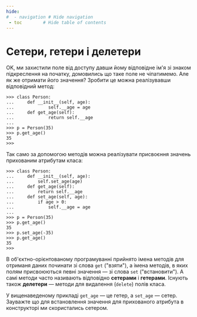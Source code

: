 ```yaml
---
hide:
#  - navigation # Hide navigation
 - toc        # Hide table of contents
---
```


# Сетери, гетери і делетери

OK, ми захистили поле від доступу давши йому відповідне ім'я зі знаком підкреслення на початку, 
домовились що таке поле не чіпатимемо. 
Але як же отримати його значення? 
Зробити це можна реалізувавши відповідний метод: 

	>>> class Person:
	...     def __init__(self, age):
	...             self.__age = age
	...     def get_age(self):
	...             return self.__age
	...
	>>> p = Person(35)
	>>> p.get_age()
	35
	>>>

Так само за допомогою методів можна реалізувати присвоєння значень прихованим атрибутам класа: 

	>>> class Person:
	...     def __init__(self, age):
	...         self.set_age(age)
	...     def get_age(self):
	...         return self.__age
	...     def set_age(self, age):
	...         if age > 0:
	...             self.__age = age
	...
	>>> p = Person(35)
	>>> p.get_age()
	35
	>>> p.set_age(-35)
	>>> p.get_age()
	35
	>>>

В об'єктно-орієнтованому програмуванні прийнято 
імена методів для отриманя даних починати зі слова `get` ("взяти"), 
а імена методів, в яких полям присвоюються певні значення — зі слова `set` ("встановити"). 
А самі методи часто називають відповідно **сетерами** і **гетерами**. 
Існують також **делетери** — методи для видалення (`delete`) полів класа. 

У вищенаведеному прикладі `get_age` — це гетер, а `set_age` — сетер. 
Зауважте що для встановлення значення для прихованого атрибута в конструкторі ми скористались сетером.
